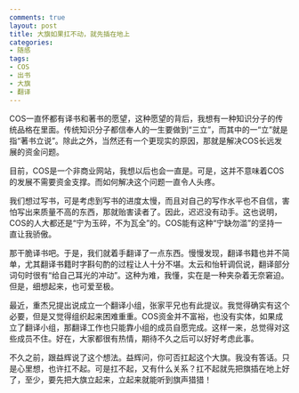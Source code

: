 ```yaml
---
comments: true
layout: post
title: 大旗如果扛不动，就先插在地上
categories:
- 随感
tags:
- COS
- 出书
- 大旗
- 翻译
---
```


COS一直怀都有译书和著书的愿望，这种愿望的背后，我想有一种知识分子的传统品格在里面。传统知识分子都信奉人的一生要做到“三立”，而其中的一“立”就是指“著书立说”。除此之外，当然还有一个更现实的原因，那就是解决COS长远发展的资金问题。

目前，COS是一个非商业网站，我想以后也会一直是。可是，这并不意味着COS的发展不需要资金支撑。而如何解决这个问题一直令人头疼。

我们想过写书，可是考虑到写书的进度太慢，而且对自己的写作水平也不自信，害怕写出来质量不高的东西，那就贻害读者了。因此，迟迟没有动手。这也说明，COS的人大都还是“宁为玉碎，不为瓦全”的。COS能有这种“宁缺勿滥”的坚持一直让我骄傲。

那干脆译书吧。于是，我们就着手翻译了一点东西。慢慢发现，翻译书籍也并不简单，尤其翻译书籍时字斟句酌的过程让人十分不堪。太云和怡轩调侃说，翻译部分词句时很有“给自己耳光的冲动”。这种为难，我懂，实在是一种夹杂着无奈窘迫。但是，细想起来，也可爱至极。

最近，重杰兄提出说成立一个翻译小组，张家平兄也有此提议。我觉得确实有这个必要，但是又觉得组织起来困难重重。COS资金并不富裕，也没有实体，如果成立了翻译小组，那翻译工作也只能靠小组的成员自愿完成。这样一来，总觉得对这些成员不住。好在，大家都很有热情，期待不久之后可以好好考虑此事。

不久之前，跟益辉说了这个想法。益辉问，你可否扛起这个大旗。我没有答话。只是心里想，也许扛不起。可是扛不起，又有什么关系？扛不起就先把旗插在地上好了，至少，要先把大旗立起来，立起来就能听到旗声猎猎！
